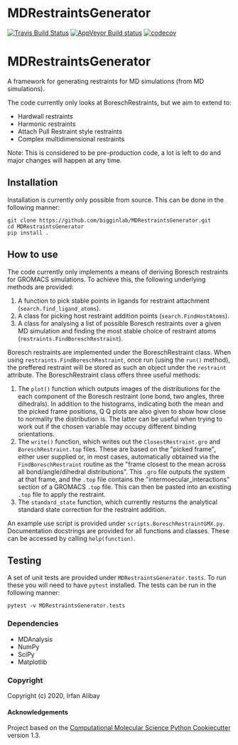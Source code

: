 MDRestraintsGenerator
==============================
[//]: # (Badges)
[![Travis Build Status](https://travis-ci.com/Bigginlab/MDRestraintsGenerator.svg?branch=master)](https://travis-ci.com/Bigginlab/MDRestraintsGenerator)
[![AppVeyor Build status](https://ci.appveyor.com/api/projects/status/REPLACE_WITH_APPVEYOR_LINK/branch/master?svg=true)](https://ci.appveyor.com/project/REPLACE_WITH_OWNER_ACCOUNT/MDRestraintsGenerator/branch/master)
[![codecov](https://codecov.io/gh/Bigginlab/MDRestraintsGenerator/branch/master/graph/badge.svg)](https://codecov.io/gh/Bigginlab/MDRestraintsGenerator/branch/master)

# MDRestraintsGenerator

A framework for generating restraints for MD simulations (from MD simulations).

The code currently only looks at BoreschRestraints, but we aim to extend to:

- Hardwall restraints
- Harmonic restraints
- Attach Pull Restraint style restraints
- Complex multidimensional restraints

Note: This is considered to be pre-production code, a lot is left to do and
major changes will happen at any time.

## Installation

Installation is currently only possible from source. This can be done in the following manner:

```
git clone https://github.com/bigginlab/MDRestraintsGenerator.git
cd MDRestraintsGenerator
pip install .
```

## How to use

The code currently only implements a means of deriving Boresch restraints for GROMACS simulations.
To achieve this, the following underlying methods are provided:

  1) A function to pick stable points in ligands for restraint attachment
     (`search.find_ligand_atoms`).
  2) A class for picking host restraint addition points (`search.FindHostAtoms`).
  3) A class for analysing a list of possible Boresch restraints over a given MD simulation and
     finding the most stable choice of restraint atoms (`restraints.FindBoreschRestraint`).
     
Boresch restraints are implemented under the BoreschRestraint class. When using
`restraints.FindBoreschRestraint`, once run (using the `run()` method), the preffered restraint
will be stored as such an object under the `restraint` attribute. The BoreschRestraint class
offers three useful methods:
  1) The `plot()` function which outputs images of the distributions for the each component
     of the Boresch restraint (one bond, two angles, three dihedrals). In addition to the
     histograms, indicating both the mean and the picked frame positions, Q Q plots are
     also given to show how close to normality the distribution is. The latter can be useful
     when trying to work out if the chosen variable may occupy different binding orientations.
  2) The `write()` function, which writes out the `ClosestRestraint.gro` and
     `BoreschRestraint.top` files. These are based on the "picked frame", either user supplied
     or, in most cases, automatically obtained via the `FindBoreschRestraint` routine as the
     "frame closest to the mean across all bond/angle/dihedral distributions". This `.gro`
     file outputs the system at that frame, and the `.top` file contains the
     "intermoecular_interactions" section of a GROMACS `.top` file. This can then be pasted
     into an existing `.top` file to apply the restraint.
  3) The `standard_state` function, which currently resturns the analytical standard state
     correction for the restraint addition.

An example use script is provided under `scripts.BoreschRestraintGMX.py`. Documentation docstrings
are provided for all functions and classes. These can be accessed by calling `help(function)`.

## Testing

A set of unit tests are provided under `MDRestraintsGenerator.tests`. To run these you will need
to have `pytest` installed. The tests can be run in the following manner:
```
pytest -v MDRestraintsGenerator.tests
```

### Dependencies

- MDAnalysis
- NumPy
- SciPy
- Matplotlib

### Copyright

Copyright (c) 2020, Irfan Alibay


#### Acknowledgements
 
Project based on the 
[Computational Molecular Science Python Cookiecutter](https://github.com/molssi/cookiecutter-cms) version 1.3.
